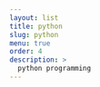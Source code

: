 ```yaml
---
layout: list
title: python
slug: python
menu: true
order: 4
description: >
  python programming
---
```

